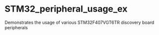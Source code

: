 # STM32_peripheral_usage_ex
Demonstrates the usage of various STM32F407VGT6TR discovery board peripherals 

